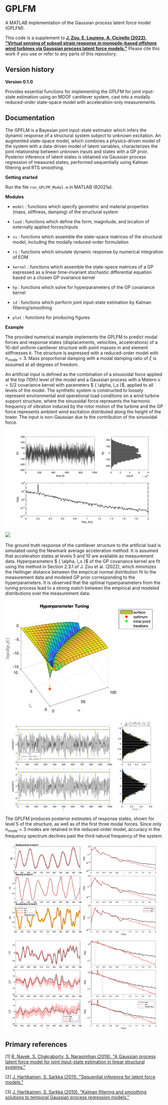 # GPLFM

A MATLAB implementation of the Gaussian process latent force model (GPLFM). 

This code is a supplement to [**J. Zou, E. Lourens, A. Cicirello (2022). "Virtual sensing of subsoil strain response in monopile-based offshore wind turbines via Gaussian process latent force models."**](https://arxiv.org/abs/2207.05901) Please cite this work if you use or refer to any parts of this repository. 


## Version history 

**Version 0.1.0**

Provides essential functions for implementing the GPLFM for joint input-state estimation using an MDOF cantilever system, cast into a modally reduced-order state-space model with acceleration-only measurements. 


## Documentation

The GPFLM is a Bayesian joint input-state estimator which infers the dynamic response of a structural system subject to unknown excitation. An augmented state-space model, which combines a physics-driven model of the system with a data-driven model of latent variables, characterizes the joint relationship between unknown inputs and states with a GP prior. Posterior inference of latent states is obtained via Gaussian process regression of measured states, performed sequentially using Kalman filtering and RTS smoothing.

**Getting started**

Run the file `run_GPLFM_Modal.m` in MATLAB (R2021a).


**Modules**

* `model` : functions which specify geometric and material properties (mass, stiffness, damping) of the structural system  

* `load` : functions which define the form, magnitude, and location of externally applied forces/inputs  

* `ss` : functions which assemble the state-space matrices of the structural model, including the modally reduced-order formulation  

* `rs` : functions which simulate dynamic response by numerical integration of EOM

* `kernel` : functions which assemble the state-space matrices of a GP expressed as a linear time-invariant stochastic differential equation based on a chosen GP ovariance kernel

* `hp` : functions which solve for hyperparameters of the GP covariance kernel  

* `id` : functions which perform joint input-state estimation by Kalman filtering/smoothing

* `plot` : functions for producing figures



**Example**

The provided numerical example implements the GPLFM to predict modal forces and response states (displacements, velocities, accelerations) of a 10-dof uniform cantilever structure with point masses $m$ and element stiffnesses $k$. The structure is expressed with a reduced-order model with $n_{mode} = 3$. Mass proportional damping with a modal damping ratio of $\xi$ is assumed at all degrees of freedom. 

An artificial input is defined as the combination of a sinusoidal force applied at the top (10th) level of the model and a Gaussian process with a Matern $\nu = 5/2$ covariance kernel with parameters $ \{ \alpha, l_s \}$, applied to all levels of the model. The synthetic system is constructed to loosely represent environmental and operational load conditions on a wind turbine support structure, where the sinusoidal force represents the harmonic frequency of vibration induced by the rotor motion of the turbine and the GP force represents ambient wind excitation distributed along the height of the tower. The input is non-Gaussian due to the contribution of the sinusoidal force.


![input](/figures/input.png)

<img src="https://github.com/joannajzou/GPLFM/tree/main/figures/input.png" width="200" />


The ground truth response of the cantilever structure to the artificial load is simulated using the Newmark average acceleration method. It is assumed that acceleration states at levels 5 and 10 are available as measurement data. Hyperparameters $ \{ \alpha, l_s \}$ of the GP covariance kernel are fit using the method in Section 2.3.1 of J. Zou et al. (2022), which minimizes the Hellinger distance between the empirical normal distribution fit to the measurement data and modeled GP prior corresponding to the hyperparameters. It is observed that the optimal hyperparameters from the tuning process lead to a strong match between the empirical and modeled distributions over the measurement data.

![hptuning](/figures/hptuning.png)
![hpfit](/figures/hpfit.png)


The GPLFM produces posterior estimates of response states, shown for level 5 of the structure, as well as of the first three modal forces. Since only $n_{mode} = 3$ modes are retained in the reduced-order model, accuracy in the frequency spectrum declines past the third natural frequency of the system. 

![responseestimation](/figures/responseestimation.png)
![modalforceestimation](/figures/modalforceestimation.png)




## Primary references

[1] [R. Nayek, S. Chakraborty, S. Narasimhan (2019). "A Gaussian process latent force model for joint input-state estimation in linear structural systems."](https://www.sciencedirect.com/science/article/abs/pii/S0888327019302286)

[2] [J. Hartikainen, S. Sarkka (2011). "Sequential inference for latent force models."](https://arxiv.org/abs/1202.3730)

[3] [J. Hartikainen, S. Sarkka (2010). "Kalman filtering and smoothing solutions to temporal Gaussian process regression models."](https://ieeexplore.ieee.org/document/5589113)





